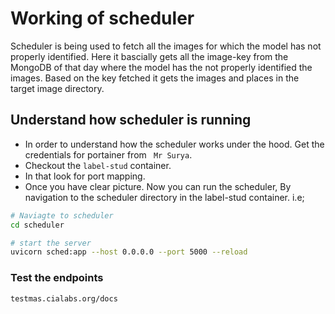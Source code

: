 # Working of scheduler

Scheduler is being used to fetch all the images for which the model has not properly identified. Here it bascially gets all the image-key from the MongoDB of that day where the model has the not properly identified the images. Based on the key fetched it gets the images and places in the target image directory.

## Understand how scheduler is running

- In order to understand how the scheduler works under the hood. Get the credentials for portainer from ` Mr Surya`.
- Checkout the `label-stud` container.
- In that look for port mapping.
- Once you have clear picture. Now you can run the scheduler, By navigation to the scheduler directory in the label-stud container. i.e;

```bash
# Naviagte to scheduler
cd scheduler

# start the server
uvicorn sched:app --host 0.0.0.0 --port 5000 --reload
```

### Test the endpoints

```bash
testmas.cialabs.org/docs
```
